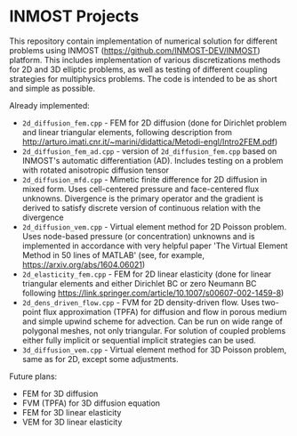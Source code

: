 # INMOST Projects
This repository contain implementation of numerical solution for different problems using INMOST (https://github.com/INMOST-DEV/INMOST) platform. This includes implementation of various discretizations methods for 2D and 3D elliptic problems, as well as testing of different coupling strategies for multiphysics problems. The code is intended to be as short and simple as possible.

Already implemented:
- ```2d_diffusion_fem.cpp``` - FEM for 2D diffusion (done for Dirichlet problem and linear triangular elements, following description from http://arturo.imati.cnr.it/~marini/didattica/Metodi-engl/Intro2FEM.pdf)
- ```2d_diffusion_fem_ad.cpp``` - version of ```2d_diffusion_fem.cpp``` based on INMOST's automatic differentiation (AD). Includes testing on a problem with rotated anisotropic diffusion tensor
- ```2d_diffusion_mfd.cpp``` - Mimetic finite difference for 2D diffusion in mixed form. Uses cell-centered pressure and face-centered flux unknowns. Divergence is the primary operator and the gradient is derived to satisfy discrete version of continuous relation with the divergence
- ```2d_diffusion_vem.cpp``` - Virtual element method for 2D Poisson problem. Uses node-based pressure (or concentration) unknowns and is implemented in accordance with very helpful paper 'The Virtual Element Method in 50 lines of MATLAB' (see, for example, https://arxiv.org/abs/1604.06021)
- ```2d_elasticity_fem.cpp``` - FEM for 2D linear elasticity (done for linear triangular elements and either Dirichlet BC or zero Neumann BC following https://link.springer.com/article/10.1007/s00607-002-1459-8)
- ```2d_dens_driven_flow.cpp``` - FVM for 2D density-driven flow. Uses two-point flux approximation (TPFA) for diffusion and flow in porous medium and simple upwind scheme for advection. Can be run on wide range of polygonal meshes, not only triangular. For solution of coupled problems either fully implicit or sequential implicit strategies can be used.
- ```3d_diffusion_vem.cpp``` - Virtual element method for 3D Poisson problem, same as for 2D, except some adjustments.

Future plans:
- FEM for 3D diffusion
- FVM (TPFA) for 3D diffusion equation 
- FEM for 3D linear elasticity
- VEM for 3D linear elasticity
